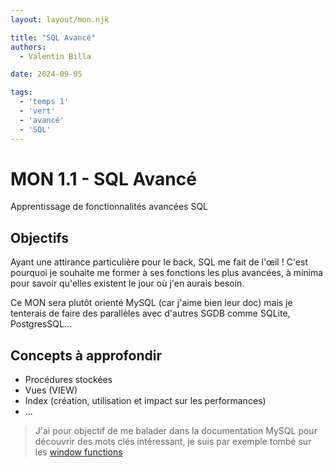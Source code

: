 ```yaml
---
layout: layout/mon.njk

title: "SQL Avancé"
authors:
  - Valentin Billa

date: 2024-09-05

tags:
  - 'temps 1'
  - 'vert'  
  - 'avancé'
  - 'SQL'
---
```


# MON 1.1 - SQL Avancé
Apprentissage de fonctionnalités avancées SQL

## Objectifs
Ayant une attirance particulière pour le back, SQL me fait de l'œil !
C'est pourquoi je souhaite me former à ses fonctions les plus avancées, 
à minima pour savoir qu'elles existent le jour où j'en aurais besoin.

Ce MON sera plutôt orienté MySQL (car j'aime bien leur doc) mais je
tenterais de faire des parallèles avec d'autres SGDB comme SQLite, PostgresSQL...

## Concepts à approfondir
- Procédures stockées
- Vues (VIEW)
- Index (création, utilisation et impact sur les performances)
- ...
> J'ai pour objectif de me balader dans la documentation MySQL pour
> découvrir des mots clés intéressant, je suis par exemple tombé sur
> les [window functions](https://dev.mysql.com/doc/refman/8.4/en/window-functions-usage.html)

